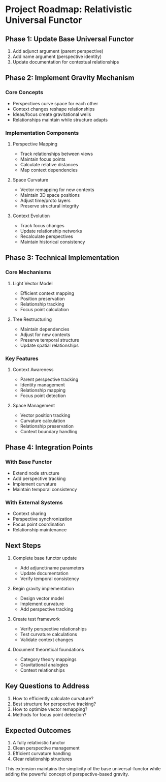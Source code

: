 # Project Roadmap: Relativistic Universal Functor

## Phase 1: Update Base Universal Functor
1. Add adjunct argument (parent perspective)
2. Add name argument (perspective identity)
3. Update documentation for contextual relationships

## Phase 2: Implement Gravity Mechanism

### Core Concepts
- Perspectives curve space for each other
- Context changes reshape relationships
- Ideas/focus create gravitational wells
- Relationships maintain while structure adapts

### Implementation Components
1. Perspective Mapping
   - Track relationships between views
   - Maintain focus points
   - Calculate relative distances
   - Map context dependencies

2. Space Curvature
   - Vector remapping for new contexts
   - Maintain 3D space positions
   - Adjust time/proto layers
   - Preserve structural integrity

3. Context Evolution
   - Track focus changes
   - Update relationship networks
   - Recalculate perspectives
   - Maintain historical consistency

## Phase 3: Technical Implementation

### Core Mechanisms
1. Light Vector Model
   - Efficient context mapping
   - Position preservation
   - Relationship tracking
   - Focus point calculation

2. Tree Restructuring
   - Maintain dependencies
   - Adjust for new contexts
   - Preserve temporal structure
   - Update spatial relationships

### Key Features
1. Context Awareness
   - Parent perspective tracking
   - Identity management
   - Relationship mapping
   - Focus point detection

2. Space Management
   - Vector position tracking
   - Curvature calculation
   - Relationship preservation
   - Context boundary handling

## Phase 4: Integration Points

### With Base Functor
- Extend node structure
- Add perspective tracking
- Implement curvature
- Maintain temporal consistency

### With External Systems
- Context sharing
- Perspective synchronization
- Focus point coordination
- Relationship maintenance

## Next Steps

1. Complete base functor update
   - Add adjunct/name parameters
   - Update documentation
   - Verify temporal consistency

2. Begin gravity implementation
   - Design vector model
   - Implement curvature
   - Add perspective tracking

3. Create test framework
   - Verify perspective relationships
   - Test curvature calculations
   - Validate context changes

4. Document theoretical foundations
   - Category theory mappings
   - Gravitational analogies
   - Context relationships

## Key Questions to Address

1. How to efficiently calculate curvature?
2. Best structure for perspective tracking?
3. How to optimize vector remapping?
4. Methods for focus point detection?

## Expected Outcomes

1. A fully relativistic functor
2. Clean perspective management
3. Efficient curvature handling
4. Clear relationship structures

This extension maintains the simplicity of the base universal-functor while adding the powerful concept of perspective-based gravity.